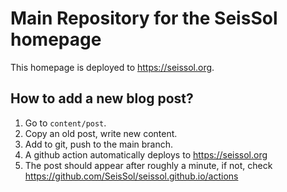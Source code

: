 # Main Repository for the SeisSol homepage 

This homepage is deployed to https://seissol.org.

## How to add a new blog post?

1. Go to `content/post`.
2. Copy an old post, write new content.
3. Add to git, push to the main branch.
4. A github action automatically deploys to https://seissol.org
5. The post should appear after roughly a minute, if not, check https://github.com/SeisSol/seissol.github.io/actions
